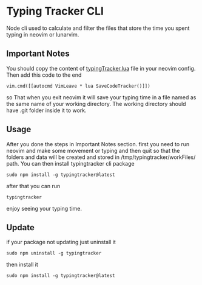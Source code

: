 # Typing Tracker CLI
Node cli used to calculate and filter the files that store the time you spent typing in neovim or lunarvim.

## Important Notes
You should copy the content of [typingTracker.lua](https://github.com/ht3aa/neovimConfig/blob/main/lua/extra/typingTracker.lua) file in your neovim config.
Then add this code to the end
```
vim.cmd([[autocmd VimLeave * lua SaveCodeTracker()]])
```
so That when you exit neovim it will save your typing time in a file named as the same name of your working directory.
The working directory should have .git folder inside it to work.

## Usage
After you done the steps in Important Notes section. first you need to run neovim and make some movement or typing and then quit so that the folders and data will be created and stored in /tmp/typingtracker/workFiles/ path. You can then install typingtracker cli package

```
sudo npm install -g typingtracker@latest 
```

after that you can run 
```
typingtracker
```
enjoy seeing your typing time.

## Update
if your package not updating just uninstall it

```
sudo npm uninstall -g typingtracker
```

then install it 

```
sudo npm install -g typingtracker@latest
```
